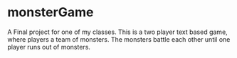 # monsterGame
A Final project for one of my classes. This is a two player text based game, where players a team of monsters. The monsters battle each other until one player runs out of monsters.
